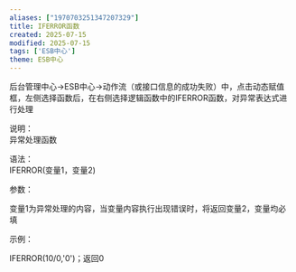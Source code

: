 ```yaml
---
aliases: ["1970703251347207329"]
title: IFERROR函数
created: 2025-07-15
modified: 2025-07-15
tags: ['ESB中心']
theme: ESB中心
---
```


后台管理中心->ESB中心->动作流（或接口信息的成功失败）中，点击动态赋值框，左侧选择函数后，在右侧选择逻辑函数中的IFERROR函数，对异常表达式进行处理

说明：  
异常处理函数

语法：  
IFERROR(变量1，变量2)

参数：

变量1为异常处理的内容，当变量内容执行出现错误时，将返回变量2，变量均必填

示例：

IFERROR(10/0,'0')；返回0